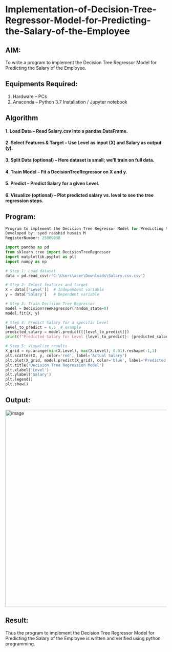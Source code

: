 # Implementation-of-Decision-Tree-Regressor-Model-for-Predicting-the-Salary-of-the-Employee

## AIM:
To write a program to implement the Decision Tree Regressor Model for Predicting the Salary of the Employee.

## Equipments Required:
1. Hardware – PCs
2. Anaconda – Python 3.7 Installation / Jupyter notebook

## Algorithm
#### 1. Load Data – Read Salary.csv into a pandas DataFrame.

#### 2. Select Features & Target – Use Level as input (X) and Salary as output (y).

#### 3. Split Data (optional) – Here dataset is small; we’ll train on full data.

#### 4. Train Model – Fit a DecisionTreeRegressor on X and y.

#### 5. Predict – Predict Salary for a given Level.

#### 6. Visualize (optional) – Plot predicted salary vs. level to see the tree regression steps.
## Program:
```python
Program to implement the Decision Tree Regressor Model for Predicting the Salary of the Employee.
Developed by: syed raashid husain M
RegisterNumber: 25009038

import pandas as pd
from sklearn.tree import DecisionTreeRegressor
import matplotlib.pyplot as plt
import numpy as np

# Step 1: Load dataset
data = pd.read_csv(r'C:\Users\acer\Downloads\Salary.csv.csv')

# Step 2: Select features and target
X = data[['Level']]  # Independent variable
y = data['Salary']   # Dependent variable

# Step 3: Train Decision Tree Regressor
model = DecisionTreeRegressor(random_state=0)
model.fit(X, y)

# Step 4: Predict Salary for a specific Level
level_to_predict = 6.5  # example
predicted_salary = model.predict([[level_to_predict]])
print(f"Predicted Salary for Level {level_to_predict}: {predicted_salary[0]}")

# Step 5: Visualize results
X_grid = np.arange(min(X.Level), max(X.Level), 0.01).reshape(-1,1)
plt.scatter(X, y, color='red', label='Actual Salary')
plt.plot(X_grid, model.predict(X_grid), color='blue', label='Predicted Salary')
plt.title('Decision Tree Regression Model')
plt.xlabel('Level')
plt.ylabel('Salary')
plt.legend()
plt.show()

```

## Output:
<img width="791" height="615" alt="image" src="https://github.com/user-attachments/assets/0a46712d-e8b6-4588-af0b-b5c7590100c6" />


## Result:
Thus the program to implement the Decision Tree Regressor Model for Predicting the Salary of the Employee is written and verified using python programming.
